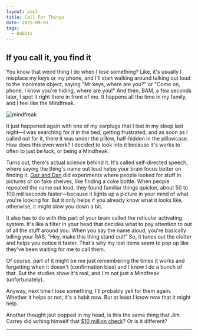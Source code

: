 ```yaml
---
layout: post
title: Call For Things
date: 2025-09-01
tags:
  - Habits
---
```

<html lang="en">
<head>
    <meta charset="UTF-8">
    <meta name="viewport" content="width=device-width, initial-scale=1.0">
    <title>Call it!</title>
    <link rel="stylesheet" href="override.css">
</head>
<body>
    <article>
        <h1>If you call it, you find it</h1>
        <p>You know that weird thing I do when I lose something? Like, it's usually I misplace my keys or my phone, and I'll start walking around talking out loud to the inanimate object, saying "Mr keys, where are you?" or "Come on, phone, I know you're hiding, where are you!" And then, BAM, a few seconds later, I spot it right there in front of me. It happens all the time in my family, and I feel like the Mindfreak.</p>
        <p><img src="https://i.ytimg.com/vi/fw5vm8Yayqc/hqdefault.jpg" alt="mindfreak"></p>
        <p>It just happened again with one of my earplugs that I lost in my sleep last night—I was searching for it in the bed, getting frustrated, and as soon as I called out for it, there it was under the pillow, half-hidden in the pillowcase. How does this even work? I decided to look into it because it's works to often to just be luck, or being a Mindfreak.</p>
        <p>Turns out, there's actual science behind it. It's called self-directed speech, where saying the thing's name out loud helps your brain focus better on finding it. <a href="https://pubmed.ncbi.nlm.nih.gov/22489646/">Gaz and Dan</a> did experiments where people looked for stuff in pictures or on fake shelves, like finding a coke bottle. When people repeated the name out loud, they found familiar things quicker, about 50 to 100 milliseconds faster—because it lights up a picture in your mind of what you're looking for. But it only helps if you already know what it looks like, otherwise, it might slow you down a bit.</p>
        <p>It also has to do with this part of your brain called the reticular activating system. It's like a filter in your head that decides what to pay attention to out of all the stuff around you. When you say the name aloud, you're basically telling your RAS, "Hey, make this thing stand out!" So, it tunes out the clutter and helps you notice it faster. That's why my lost items seem to pop up like they've been waiting for me to call them.</p>
        <p>Of course, part of it might be me just remembering the times it works and forgetting when it doesn't (confirmation bias) and I know I do a bunch of that. But the studies show it's real, and I'm not just a Mindfreak (unfortunately).</p>
        <p>Anyway, next time I lose something, I'll probably yell for them again. Whether it helps or not, it's a habit now. But at least I know now that it might help.</p>
        <p>Another thought jsut popped in my head, is this the same thing that Jim Carrey did writing himself that <a href="https://youtu.be/P_Wovx6tRnY?si=RI8trX1uRqPGqjXl">$10 million check</a>? Or is it different?</p>
        <hr>
    </article>
</body>
</html>